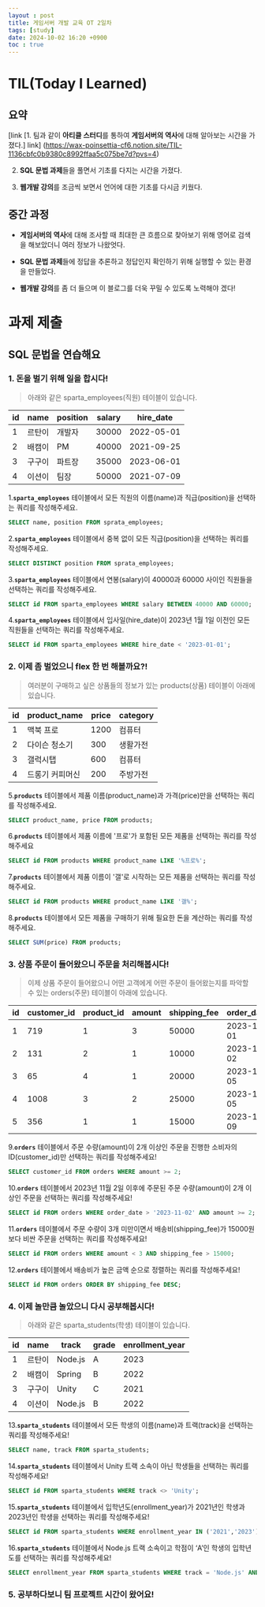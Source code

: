 ```yaml
---
layout : post
title: 게임서버 개발 교육 OT 2일차
tags: [study]
date: 2024-10-02 16:20 +0900
toc : true
---
```

# TIL(Today I Learned)

## 요약

[link \[1. 팀과 같이 **아티클 스터디**를 통하여 
**게임서버의 역사**에 대해 알아보는 시간을 가졌다.\] link]
(https://wax-poinsettia-cf6.notion.site/TIL-1136cbfc0b9380c8992ffaa5c075be7d?pvs=4)

2. **SQL 문법 과제**들을 풀면서 기초를 다지는 시간을 가졌다.

3. **웹개발 강의**를 조금씩 보면서 언어에 대한 기초를 다시금 키웠다.

## 중간 과정 

- **게임서버의 역사**에 대해 조사할 때 최대한 큰 흐름으로 찾아보기 위해
영어로 검색을 해보았더니 여러 정보가 나왔엇다. 

- **SQL 문법 과제**들에 정답을 추론하고 정답인지 확인하기 위해 실행할 수 있는 환경을
만들었다.

- **웹개발 강의**를 좀 더 들으며 이 블로그를 더욱 꾸밀 수 있도록 노력해야 겠다!



# 과제 제출

## SQL 문법을 연습해요
### 1. **돈을 벌기 위해 일을 합시다!**
>아래와 같은 sparta_employees(직원) 테이블이 있습니다.

| id | name | position | salary | hire_date |
| --- | --- | --- | --- | --- |
| 1 | 르탄이 | 개발자 | 30000 | 2022-05-01 |
| 2 | 배캠이 | PM | 40000 | 2021-09-25 |
| 3 | 구구이 | 파트장 | 35000 | 2023-06-01 |
| 4 | 이션이 | 팀장 | 50000 | 2021-07-09 |

1.**`sparta_employees`** 테이블에서 모든 직원의 이름(name)과 직급(position)을 선택하는 쿼리를 작성해주세요.

```sql
SELECT name, position FROM sprata_employees;
```

2.**`sparta_employees`** 테이블에서 중복 없이 모든 직급(position)을 선택하는 쿼리를 작성해주세요.

```sql
SELECT DISTINCT position FROM sprata_employees;
```

3.**`sparta_employees`** 테이블에서 연봉(salary)이 40000과 60000 사이인 직원들을 선택하는 쿼리를 작성해주세요.

```sql
SELECT id FROM sparta_employees WHERE salary BETWEEN 40000 AND 60000;
```

4.**`sparta_employees`** 테이블에서 입사일(hire_date)이 2023년 1월 1일 이전인 모든 직원들을 선택하는 쿼리를 작성해주세요.

```sql
SELECT id FROM sparta_employees WHERE hire_date < '2023-01-01';
```
### 2. **이제 좀 벌었으니 flex 한 번 해볼까요?!**
>여러분이 구매하고 싶은 상품들의 정보가 있는 products(상품) 테이블이 아래에 있습니다.

| id | product_name | price | category |
| --- | --- | --- | --- |
| 1 | 맥북 프로 | 1200 | 컴퓨터 |
| 2 | 다이슨 청소기 | 300 | 생활가전 |
| 3 | 갤럭시탭 | 600 | 컴퓨터 |
| 4 | 드롱기 커피머신 | 200 | 주방가전 |

5.**`products`** 테이블에서 제품 이름(product_name)과 가격(price)만을 선택하는 쿼리를 작성해주세요.

```sql
SELECT product_name, price FROM products;
```

6.**`products`** 테이블에서 제품 이름에 '프로'가 포함된 모든 제품을 선택하는 쿼리를 작성해주세요

```sql
SELECT id FROM products WHERE product_name LIKE '%프로%';
```

7.**`products`** 테이블에서 제품 이름이 '갤'로 시작하는 모든 제품을 선택하는 쿼리를 작성해주세요.

```sql
SELECT id FROM products WHERE product_name LIKE '갤%';
```

8.**`products`** 테이블에서 모든 제품을 구매하기 위해 필요한 돈을 계산하는 쿼리를 작성해주세요.

```sql
SELECT SUM(price) FROM products;
```
### 3. **상품 주문이 들어왔으니 주문을 처리해봅시다!**
>이제 상품 주문이 들어왔으니 어떤 고객에게 어떤 주문이 들어왔는지를 파악할 수 있는 orders(주문) 테이블이 아래에 있습니다.

| id | customer_id | product_id | amount | shipping_fee | order_date |
| --- | --- | --- | --- | --- | --- |
| 1 | 719 | 1 | 3 | 50000 | 2023-11-01 |
| 2 | 131 | 2 | 1 | 10000 | 2023-11-02 |
| 3 | 65 | 4 | 1 | 20000 | 2023-11-05 |
| 4 | 1008 | 3 | 2 | 25000 | 2023-11-05 |
| 5 | 356 | 1 | 1 | 15000 | 2023-11-09 |

9.**`orders`** 테이블에서 주문 수량(amount)이 2개 이상인 주문을 진행한 소비자의 ID(customer_id)만 선택하는 쿼리를 작성해주세요!

```sql
SELECT customer_id FROM orders WHERE amount >= 2;
```

10.**`orders`** 테이블에서 2023년 11월 2일 이후에 주문된 주문 수량(amount)이 2개 이상인 주문을 선택하는 쿼리를 작성해주세요!

```sql
SELECT id FROM orders WHERE order_date > '2023-11-02' AND amount >= 2; 
```

11.**`orders`** 테이블에서 주문 수량이 3개 미만이면서 배송비(shipping_fee)가 15000원보다 비싼 주문을 선택하는 쿼리를 작성해주세요!

```sql
SELECT id FROM orders WHERE amount < 3 AND shipping_fee > 15000;
```

12.**`orders`** 테이블에서 배송비가 높은 금액 순으로 정렬하는 쿼리를 작성해주세요!

```sql
SELECT id FROM orders ORDER BY shipping_fee DESC;
```
### 4. **이제 놀만큼 놀았으니 다시 공부해봅시다!**
>아래와 같은 sparta_students(학생) 테이블이 있습니다.

| id | name | track | grade | enrollment_year |
| --- | --- | --- | --- | --- |
| 1 | 르탄이 | Node.js | A | 2023 |
| 2 | 배캠이 | Spring | B | 2022 |
| 3 | 구구이 | Unity | C | 2021 |
| 4 | 이션이 | Node.js | B | 2022 |

13.**`sparta_students`** 테이블에서 모든 학생의 이름(name)과 트랙(track)을 선택하는 쿼리를 작성해주세요!

```sql
SELECT name, track FROM sparta_students;
```

14.**`sparta_students`** 테이블에서 Unity 트랙 소속이 아닌 학생들을 선택하는 쿼리를 작성해주세요!

```sql
SELECT id FROM sparta_students WHERE track <> 'Unity';
```

15.**`sparta_students`** 테이블에서 입학년도(enrollment_year)가 2021년인 학생과 2023년인 학생을 선택하는 쿼리를 작성해주세요!

```sql
SELECT id FROM sparta_students WHERE enrollment_year IN ('2021','2023');
```

16.**`sparta_students`** 테이블에서 Node.js 트랙 소속이고 학점이 ‘A’인 학생의 입학년도를 선택하는 쿼리를 작성해주세요!

```sql
SELECT enrollment_year FROM sparta_students WHERE track = 'Node.js' AND grade = 'a';
```
### 5. **공부하다보니 팀 프로젝트 시간이 왔어요!**